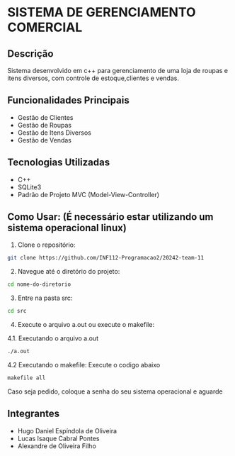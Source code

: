 # SISTEMA DE GERENCIAMENTO COMERCIAL

## Descrição
Sistema desenvolvido em c++ para gerenciamento de uma loja de roupas e itens diversos, com controle de estoque,clientes e vendas.

## Funcionalidades Principais
- Gestão de Clientes
- Gestão de Roupas
- Gestão de Itens Diversos
- Gestão de Vendas

## Tecnologias Utilizadas
- C++
- SQLite3
- Padrão de Projeto MVC (Model-View-Controller)

## Como Usar: (É necessário estar utilizando um sistema operacional linux)
1. Clone o repositório:
```bash
git clone https://github.com/INF112-Programacao2/20242-team-11
```

2. Navegue até o diretório do projeto:
```bash
cd nome-do-diretorio
```

3. Entre na pasta src:
```bash
cd src
```

4. Execute o arquivo a.out ou execute o makefile:

4.1. Executando o arquivo a.out
```bash
./a.out
```

4.2 Executando o makefile:
Execute o codigo abaixo
```bash
makefile all
```
Caso seja pedido, coloque a senha do seu sistema operacional e aguarde

## Integrantes
- Hugo Daniel Espíndola de Oliveira
- Lucas Isaque Cabral Pontes
- Alexandre de Oliveira Filho
